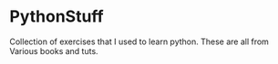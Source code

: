 # PythonStuff

Collection of exercises that I used to learn python.  These are all from Various books and tuts.
